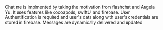 Chat me is implmented by taking the motivation from flashchat and Angela Yu.
It uses features like cocoapods, swiftUI and firebase.
User Authentification is required and user's data along with user's credentials are stored in firebase.
Messages are dynamically delivered and updated
